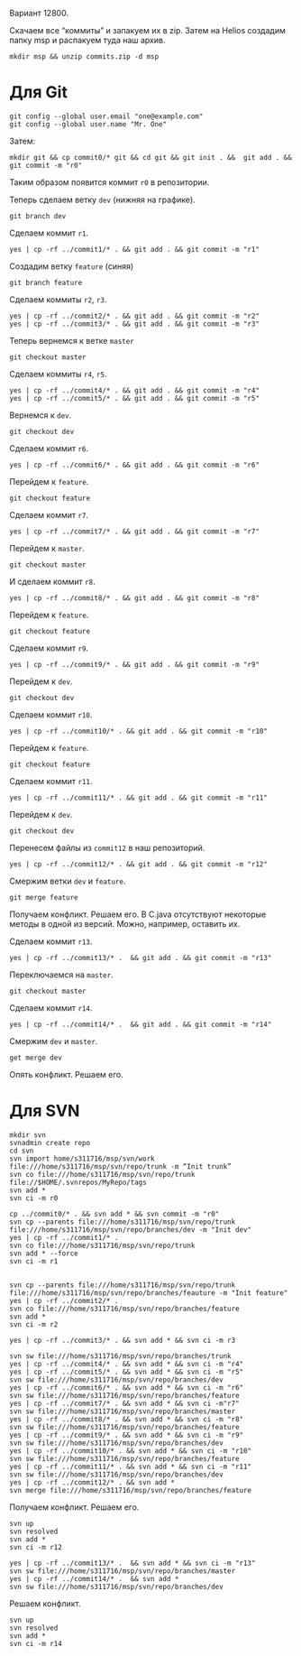 Вариант 12800.

Скачаем все “коммиты” и запакуем их в zip.
Затем на Helios создадим папку msp и распакуем туда наш архив.

`mkdir msp && unzip commits.zip -d msp`

# Для Git

    git config --global user.email "one@example.com"
    git config --global user.name "Mr. One"

Затем:

    mkdir git && cp commit0/* git && cd git && git init . &&  git add . && git commit -m "r0"

Таким образом появится коммит `r0` в репозитории.

Теперь сделаем ветку `dev` (нижняя на графике).

    git branch dev
    
Сделаем коммит `r1`.

    yes | cp -rf ../commit1/* . && git add . && git commit -m "r1"
   
Создадим ветку `feature` (синяя)
    
    git branch feature
    
Сделаем коммиты `r2`, `r3`.

    yes | cp -rf ../commit2/* . && git add . && git commit -m "r2"
    yes | cp -rf ../commit3/* . && git add . && git commit -m "r3"
    
Теперь вернемся к ветке `master`
    
    git checkout master

Сделаем коммиты `r4`, `r5`.

    yes | cp -rf ../commit4/* . && git add . && git commit -m "r4"
    yes | cp -rf ../commit5/* . && git add . && git commit -m "r5"

Вернемся к `dev`. 

    git checkout dev
    
Сделаем коммит `r6`.

    yes | cp -rf ../commit6/* . && git add . && git commit -m "r6"
    
Перейдем к `feature`.
    
    git checkout feature
    
Сделаем коммит `r7`.

    yes | cp -rf ../commit7/* . && git add . && git commit -m "r7"
    
Перейдем к `master`.

    git checkout master
 
И сделаем коммит `r8`.

    yes | cp -rf ../commit8/* . && git add . && git commit -m "r8"
    
Перейдем к `feature`.
    
    git checkout feature
    
Сделаем коммит `r9`.

    yes | cp -rf ../commit9/* . && git add . && git commit -m "r9"
    
Перейдем к `dev`.
    
    git checkout dev
    
Сделаем коммит `r10`.

    yes | cp -rf ../commit10/* . && git add . && git commit -m "r10"
    
Перейдем к `feature`.
    
    git checkout feature
    
Сделаем коммит `r11`.

    yes | cp -rf ../commit11/* . && git add . && git commit -m "r11"
    
Перейдем к `dev`.

    git checkout dev

Перенесем файлы из `commit12` в наш репозиторий.

    yes | cp -rf ../commit12/* . && git add . && git commit -m "r12"
    
Смержим ветки `dev` и `feature`.

    git merge feature
    
Получаем конфликт. Решаем его. В C.java отсутствуют некоторые методы в одной из версий. Можно, например, оставить их.

Сделаем коммит `r13`.

    yes | cp -rf ../commit13/* .  && git add . && git commit -m "r13"
    
Переключаемся на `master`.
    
    git checkout master
    
Сделаем коммит `r14`.

    yes | cp -rf ../commit14/* .  && git add . && git commit -m "r14"
    
Смержим `dev` и `master`.

    get merge dev
   
Опять конфликт. Решаем его.

 # Для SVN

    mkdir svn
    svnadmin create repo
    cd svn
    svn import home/s311716/msp/svn/work file:///home/s311716/msp/svn/repo/trunk -m “Init trunk”
    svn co file:///home/s311716/msp/svn/repo/trunk file://$HOME/.svnrepos/MyRepo/tags
    svn add *
    svn ci -m r0
    
    cp ../commit0/* . && svn add * && svn commit -m "r0"
    svn cp --parents file:///home/s311716/msp/svn/repo/trunk file:///home/s311716/msp/svn/repo/branches/dev -m "Init dev"
    yes | cp -rf ../commit1/* . 
    svn co file:///home/s311716/msp/svn/repo/trunk
    svn add * --force
    svn ci -m r1
    
    
    svn cp --parents file:///home/s311716/msp/svn/repo/trunk file:///home/s311716/msp/svn/repo/branches/feauture -m "Init feature"
    yes | cp -rf ../commit2/* . 
    svn co file:///home/s311716/msp/svn/repo/branches/feature
    svn add *
    svn ci -m r2
    
    yes | cp -rf ../commit3/* . && svn add * && svn ci -m r3
    
    svn sw file:///home/s311716/msp/svn/repo/branches/trunk
    yes | cp -rf ../commit4/* . && svn add * && svn ci -m "r4"
    yes | cp -rf ../commit5/* . && svn add * && svn ci -m "r5"
    svn sw file:///home/s311716/msp/svn/repo/branches/dev
    yes | cp -rf ../commit6/* . && svn add * && svn ci -m "r6"
    svn sw file:///home/s311716/msp/svn/repo/branches/feature
    yes | cp -rf ../commit7/* . && svn add * && svn ci -m"r7"
    svn sw file:///home/s311716/msp/svn/repo/branches/master
    yes | cp -rf ../commit8/* . && svn add * && svn ci -m "r8"
    svn sw file:///home/s311716/msp/svn/repo/branches/feature
    yes | cp -rf ../commit9/* . && svn add * && svn ci -m "r9"
    svn sw file:///home/s311716/msp/svn/repo/branches/dev
    yes | cp -rf ../commit10/* . && svn add * && svn ci -m "r10"
    svn sw file:///home/s311716/msp/svn/repo/branches/feature
    yes | cp -rf ../commit11/* . && svn add * && svn ci -m "r11"
    svn sw file:///home/s311716/msp/svn/repo/branches/dev
    yes | cp -rf ../commit12/* . && svn add *
    svn merge file:///home/s311716/msp/svn/repo/branches/feature
    
Получаем конфликт. Решаем его.

    svn up
    svn resolved
    svn add *
    svn ci -m r12
    
    yes | cp -rf ../commit13/* .  && svn add * && svn ci -m "r13"
    svn sw file:///home/s311716/msp/svn/repo/branches/master
    yes | cp -rf ../commit14/* .  && svn add *
    svn sw file:///home/s311716/msp/svn/repo/branches/dev
  
 Решаем конфликт.
 
    svn up
    svn resolved
    svn add *
    svn ci -m r14

 



